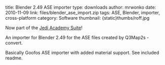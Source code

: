 title: Blender 2.49 ASE importer
type: downloads
author: mrwonko
date: 2010-11-09
link: files/blender_ase_import.zip
tags: ASE, Blender, importer, cross-platform
category: Software
thumbnail: {static}thumbs/roff.jpg

Now part of the [Jedi Academy Suite]({filename}blendersuite.md)!



An importer for Blender 2.49 for the ASE files created by Q3Map2s -convert.

Basically Goofos ASE importer with added material support. See included readme.
